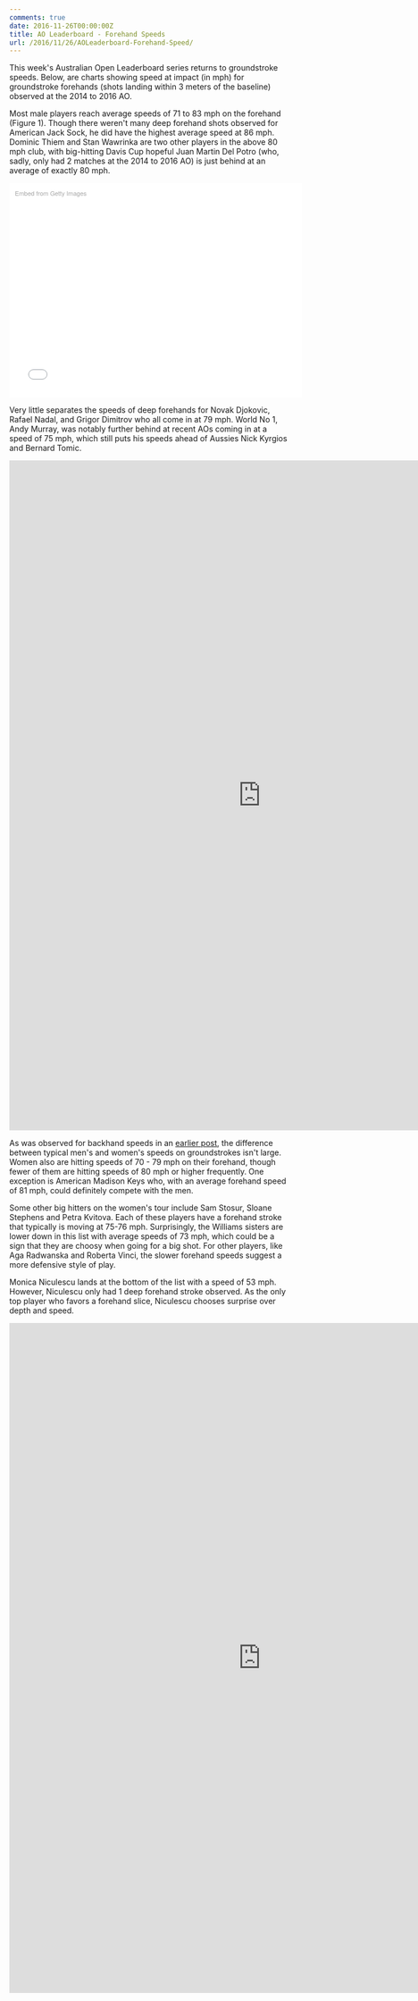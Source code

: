 ```yaml
---
comments: true
date: 2016-11-26T00:00:00Z
title: AO Leaderboard - Forehand Speeds
url: /2016/11/26/AOLeaderboard-Forehand-Speed/
---
```


This week's Australian Open Leaderboard series returns to groundstroke speeds. Below, are charts showing speed at impact (in mph) for groundstroke forehands (shots landing within 3 meters of the baseline) observed at the 2014 to 2016 AO. 

<!--more-->

Most male players reach average speeds of 71 to 83 mph on the forehand (Figure 1). Though there weren't many deep forehand shots observed for American Jack Sock, he did have the highest average speed at 86 mph. Dominic Thiem and Stan Wawrinka are two other players in the above 80 mph club, with big-hitting Davis Cup hopeful Juan Martin Del Potro (who, sadly, only had 2 matches at the 2014 to 2016 AO) is just behind at an average of exactly 80 mph.

<div class="getty embed image" style="background-color:#fff;display:inline-block;font-family:'Helvetica Neue',Helvetica,Arial,sans-serif;color:#a7a7a7;font-size:11px;width:100%;max-width:594px;float:center;padding:2%;"><div style="padding:0;margin:0;text-align:left;"><a href="http://www.gettyimages.com/detail/605840496" target="_blank" style="color:#a7a7a7;text-decoration:none;font-weight:normal !important;border:none;display:inline-block;">Embed from Getty Images</a></div><div style="overflow:hidden;position:relative;height:0;padding:69.023569% 0 0 0;width:100%;"><iframe src="//embed.gettyimages.com/embed/605840496?et=ZoSBVbYBSdlwUZGoRzUo7g&viewMoreLink=off&sig=f1P9boIbBkuT8xk3NAXJm4JOuFekBLy8AwdBEUebsx0=&caption=true" width="594" height="410" scrolling="no" frameborder="0" style="display:inline-block;position:absolute;top:0;left:0;width:100%;height:100%;margin:0;"></iframe></div><p style="margin:0;"></p></div>

Very little separates the speeds of deep forehands for Novak Djokovic, Rafael Nadal, and Grigor Dimitrov who all come in at 79 mph. World No 1, Andy Murray, was notably further behind at recent AOs coming in at a speed of 75 mph, which still puts his speeds ahead of Aussies Nick Kyrgios and Bernard Tomic.


<iframe width="900" height="1200" frameborder="0" scrolling="no" src="https://plot.ly/~on-the-t/1012.embed"></iframe>


As was observed for backhand speeds in an [earlier post](http://on-the-t.com/2016/10/22/AOLeaderboard-Backhand-Speed/), the difference between typical men's and women's speeds on groundstrokes isn't large. Women also are hitting speeds of 70 - 79 mph on their forehand, though fewer of them are hitting speeds of 80 mph or higher frequently. One exception is American Madison Keys who, with an average forehand speed of 81 mph, could definitely compete with the men.

Some other big hitters on the women's tour include Sam Stosur, Sloane Stephens and Petra Kvitova. Each of these players have a forehand stroke that typically is moving at 75-76 mph. Surprisingly, the Williams sisters are lower down in this list with average speeds of 73 mph, which could be a sign that they are choosy when going for a big shot. For other players, like Aga Radwanska and Roberta Vinci, the slower forehand speeds suggest a more defensive style of play.

Monica Niculescu lands at the bottom of the list with a speed of 53 mph. However, Niculescu only had 1 deep forehand stroke observed. As the only top player who favors a forehand slice, Niculescu chooses surprise over depth and speed. 


<iframe width="900" height="1200" frameborder="0" scrolling="no" src="https://plot.ly/~on-the-t/1014.embed"></iframe>




